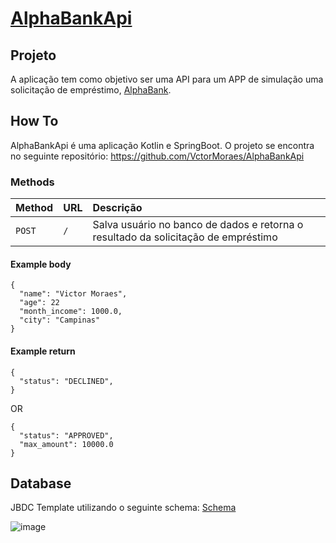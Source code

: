 # [AlphaBankApi](https://github.com/VctorMoraes/AlphaBankApi)

## Projeto
A aplicação tem como objetivo ser uma API para um APP de simulação uma solicitação de empréstimo, [AlphaBank](https://github.com/VctorMoraes/AlphaBankApi).

## How To
AlphaBankApi é uma aplicação Kotlin e SpringBoot. O projeto se encontra no seguinte repositório: https://github.com/VctorMoraes/AlphaBankApi

### Methods

| Method   | URL       | Descrição                           |
| :---------- | :--------- | :---------------------------------- |
| `POST` | `/` | Salva usuário no banco de dados e retorna o resultado da solicitação de empréstimo |

#### Example body

```
{
  "name": "Victor Moraes",
  "age": 22
  "month_income": 1000.0,
  "city": "Campinas"
}
```

#### Example return
```
{
  "status": "DECLINED",
}
```

OR
```
{
  "status": "APPROVED",
  "max_amount": 10000.0
}
```

## Database

JBDC Template utilizando o seguinte schema: [Schema](https://github.com/VctorMoraes/AlphaBankApi/blob/main/src/main/resources/schema.sql)

![image](https://github.com/VctorMoraes/AlphaBankApi/assets/37370587/27169edb-2521-48ec-8bdb-9d1a30cf14d4)


